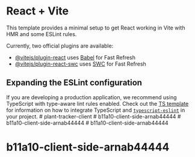 # React + Vite

This template provides a minimal setup to get React working in Vite with HMR and some ESLint rules.

Currently, two official plugins are available:

- [@vitejs/plugin-react](https://github.com/vitejs/vite-plugin-react/blob/main/packages/plugin-react) uses [Babel](https://babeljs.io/) for Fast Refresh
- [@vitejs/plugin-react-swc](https://github.com/vitejs/vite-plugin-react/blob/main/packages/plugin-react-swc) uses [SWC](https://swc.rs/) for Fast Refresh

## Expanding the ESLint configuration

If you are developing a production application, we recommend using TypeScript with type-aware lint rules enabled. Check out the [TS template](https://github.com/vitejs/vite/tree/main/packages/create-vite/template-react-ts) for information on how to integrate TypeScript and [`typescript-eslint`](https://typescript-eslint.io) in your project.
#   p l a n t - t r a c k e r - c l i e n t  
 #   b 1 1 a 1 0 - c l i e n t - s i d e - a r n a b 4 4 4 4 4  
 #   b 1 1 a 1 0 - c l i e n t - s i d e - a r n a b 4 4 4 4 4  
 # b11a10-client-side-arnab44444
# b11a10-client-side-arnab44444
